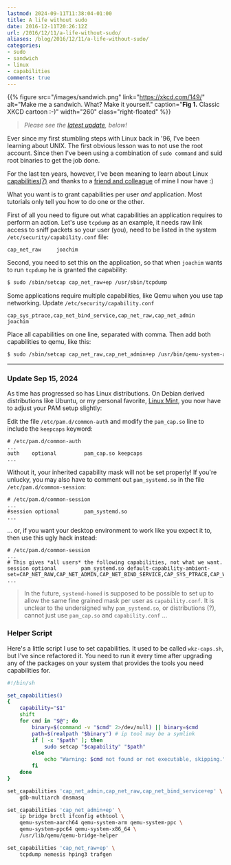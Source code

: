 ```yaml
---
lastmod: 2024-09-11T11:38:04-01:00
title: A life without sudo
date: 2016-12-11T20:26:12Z
url: /2016/12/11/a-life-without-sudo/
aliases: /blog/2016/12/11/a-life-without-sudo/
categories:
- sudo
- sandwich
- linux
- capabilities
comments: true
---
```


{{% figure src="/images/sandwich.png" link="https://xkcd.com/149/"
     alt="Make me a sandwich.  What? Make it yourself."
	 caption="<b>Fig 1.</b> Classic XKCD cartoon :-)"
     width="260" class="right-floated" %}}

> *Please see the [latest update](#update-sep-15-2024), below!*

Ever since my first stumbling steps with Linux back in '96, I've been
learning about UNIX.  The first obvious lesson was to not use the root
account.  Since then I've been using a combination of `sudo command` and
suid root binaries to get the job done.

For the last ten years, however, I've been meaning to learn about Linux
[capabilities(7)](http://man7.org/linux/man-pages/man7/capabilities.7.html)
and thanks to a [friend and colleague][wkz] of mine I now have :)

What you want is to grant capabilities per user *and* application.  Most
tutorials only tell you how to do one or the other.

First of all you need to figure out what capabilities an application
requires to perform an action.  Let's use `tcpdump` as an example, it
needs raw link access to sniff packets so your user (you), need to be
listed in the system `/etc/security/capability.conf` file:

```
cap_net_raw     joachim
```

Second, you need to set this on the application, so that when `joachim`
wants to run `tcpdump` he is granted the capability:

```bash
$ sudo /sbin/setcap cap_net_raw+ep /usr/sbin/tcpdump
```

Some applications require multiple capabilities, like Qemu when you use
tap networking.  Update `/etc/security/capability.conf`

```
cap_sys_ptrace,cap_net_bind_service,cap_net_raw,cap_net_admin     joachim
```

Place all capabilities on one line, separated with comma.  Then add both
capabilities to qemu, like this:

```bash
$ sudo /sbin/setcap cap_net_raw,cap_net_admin+ep /usr/bin/qemu-system-arm
```

----

### Update Sep 15, 2024

As time has progressed so has Linux distributions.  On Debian derived
distributions like Ubuntu, or my personal favorite, [Linux Mint][mint],
you now have to adjust your PAM setup slightly:

Edit the file `/etc/pam.d/common-auth` and modify the `pam_cap.so` line
to include the `keepcaps` keyword:

```apacheconf
# /etc/pam.d/common-auth
...
auth    optional         pam_cap.so keepcaps
...
```

Without it, your inherited capability mask will not be set properly!  If
you're unlucky, you may also have to comment out `pam_systemd.so` in the
file `/etc/pam.d/common-session`:

```apacheconf
# /etc/pam.d/common-session
...
#session optional        pam_systemd.so
...
```

... or, if you want your desktop environment to work like you expect it
to, then use this ugly hack instead:

```apacheconf
# /etc/pam.d/common-session
...
# This gives *all users* the following capabilities, not what we want.
session optional        pam_systemd.so default-capability-ambient-set=CAP_NET_RAW,CAP_NET_ADMIN,CAP_NET_BIND_SERVICE,CAP_SYS_PTRACE,CAP_WAKE_ALARM
...
```

> In the future, `systemd-homed` is supposed to be possible to set up to
> allow the same fine grained mask per user as `capability.conf`.  It is
> unclear to the undersigned why `pam_systemd.so`, or distributions (?),
> cannot just use `pam_cap.so` and `capability.conf` ...


### Helper Script

Here's a little script I use to set capabilities.  It used to be called
`wkz-caps.sh`, but I've since refactored it.  You need to run it every
time after upgrading any of the packages on your system that provides
the tools you need capabilities for.

```bash
#!/bin/sh

set_capabilities()
{
    capability="$1"
    shift
    for cmd in "$@"; do
        binary=$(command -v "$cmd" 2>/dev/null) || binary=$cmd
        path=$(realpath "$binary") # ip tool may be a symlink
        if [ -x "$path" ]; then
            sudo setcap "$capability" "$path"
        else
            echo "Warning: $cmd not found or not executable, skipping." >&2
        fi
    done
}

set_capabilities 'cap_net_admin,cap_net_raw,cap_net_bind_service+ep' \
    gdb-multiarch dnsmasq

set_capabilities 'cap_net_admin+ep' \
    ip bridge brctl ifconfig ethtool \
    qemu-system-aarch64 qemu-system-arm qemu-system-ppc \
    qemu-system-ppc64 qemu-system-x86_64 \
    /usr/lib/qemu/qemu-bridge-helper

set_capabilities 'cap_net_raw+ep' \
    tcpdump nemesis hping3 trafgen
```

[wkz]:   https://github.com/wkz/
[mint]:  https://linuxmint.com/

